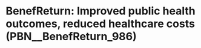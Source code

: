# BenefReturn: __Improved public health outcomes, reduced healthcare costs__ (PBN__BenefReturn_986)


